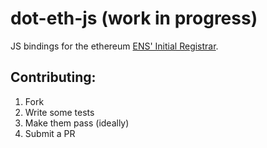# dot-eth-js (work in progress)

JS bindings for the ethereum [ENS' Initial Registrar][wiki]. 

## Contributing:

1. Fork
2. Write some tests
2. Make them pass (ideally)
3. Submit a PR


[wiki]: https://github.com/ethereum/ens/wiki